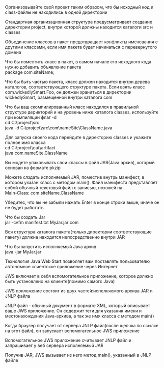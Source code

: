 Организовывайте свой проект таким образом, что бы исходный код и class-файлы не находились в одной директории

Стандартная организационная структура предусматривает создание директории project, внутри которой должны находится каталоги src и classes

Объединение классов в пакет предотвращает конфликты именования с другими классами, если имя пакета будет начинаться с перевернутого домена

Что бы поместить класс в пакет, в самом начале его исходного кода нужно добавить объявление пакета\
package com.siteName;

Что бы быть частью пакета, класс должен находится внутри дерева каталогов, соответствующего структуре пакета. Если взять класс com.wickedlySmart.Foo, он должен храниться в директории wickedlySmart, размещенной внутри каталога com

Что бы ваш скомпилированный класс находился в правильной структуре дерикторий и на уровень ниже каталога classes, используйте при компиляции флаг -d\
cd C:\project\src\
java -d C:\project\src\com\nameSite\ClassName.java

Для запуска своего кода перейдите в директорию classes и укажите полное имя класса\
cd C:\project\out\artifact\
java com.nameSite.ClassName

Вы модете упаковывать свои классы в файл JAR(Java архив), который основан на формате pkzip

Можете слздать исполняемый JAR, поместив внутрь манифест, в котором указан класс с методом main(). Файл манифеста представляет собой обычный текстовый файл с записью, похожей на \
Main-Class: com.siteName.ClassName

Убедитес, что вы не забыли нажать Enter в конце строки выше, иначе он не будет работать

Что бы создать Jar\
jar -cvfm manifest.txt MyJar.jar com

Вся структура каталога пакета(только директории соответствующие пакету) должна находится непосредственно внутри JAR

Что бы запустить исполняемый Java архив \
java -jar MyJar.jar

Технология Java Web Start позволяет вам поставлять пользователю автономное клиентское приложение через Интернет

JWS включает в себя вспомогательное приложение, которое должно быть установлено на клиенте(помимо самого Java)

JWS приложение состоит из двух частей:исполняемого архива JAR и JNLP файла

JNLP файл - обычный документ в формате XML, который описывает ваше JWS приложение. Он содержит теги для указания имени и местонахождения Java-архива, а так же имя класса с методом main()

Когда браузер получает от сервера JNLP файл(после щелчка по ссылке на этот файл), он запускает вспомогательное JWS приложение

Вспомогательное JWS приложение считывает JNLP файл и запрашивает у веб сервера исполняемый JAR

Получив JAR, JWS вызывает из него метод main(), указанный в JNLP файле